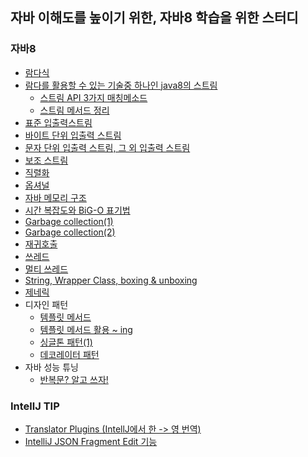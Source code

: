 ## 자바 이해도를 높이기 위한, 자바8 학습을 위한 스터디

### 자바8
  
* [람다식](https://junghyungil.tistory.com/39?category=892275)
* [람다를 활용할 수 있는 기술중 하나인 java8의 스트림](https://junghyungil.tistory.com/40?category=892275)
    * [스트림 API 3가지 매칭메소드](https://junghyungil.tistory.com/48?category=892275)
    * [스트림 메서드 정리](https://junghyungil.tistory.com/49?category=892275)
* [표준 입출력스트림](https://junghyungil.tistory.com/72?category=892275) 
* [바이트 단위 입출력 스트림](https://junghyungil.tistory.com/73?category=892275)   
* [문자 단위 입출력 스트림, 그 외 입출력 스트림](https://junghyungil.tistory.com/74?category=892275)
* [보조 스트림](https://junghyungil.tistory.com/75?category=892275)
* [직렬화](https://junghyungil.tistory.com/77?category=892275)
* [옵셔널](https://junghyungil.tistory.com/44?category=892275)
* [자바 메모리 구조](https://junghyungil.tistory.com/14?category=892275)
* [시간 복잡도와 BiG-O 표기법](https://junghyungil.tistory.com/10?category=892275)
* [Garbage collection(1)](https://junghyungil.tistory.com/8?category=892275)
* [Garbage collection(2)](https://junghyungil.tistory.com/9?category=892275)
* [재귀호출](https://junghyungil.tistory.com/16?category=892275)
* [쓰레드](https://junghyungil.tistory.com/68?category=892275)
* [멀티 쓰레드](https://junghyungil.tistory.com/69?category=892275)
* [String, Wrapper Class, boxing & unboxing](https://junghyungil.tistory.com/70?category=892275)
* [제네릭](https://junghyungil.tistory.com/71?category=892275)
* 디자인 패턴
    * [템플릿 메서드](https://junghyungil.tistory.com/64?category=892275)
    * [템플릿 메서드 활용 ~ ing]()
    * [싱글톤 패턴(1)](https://junghyungil.tistory.com/66?category=892275)
    * [데코레이터 패턴](https://junghyungil.tistory.com/67?category=892275)
* 자바 성능 튜닝
   * [반복문? 알고 쓰자!](https://junghyungil.tistory.com/65?category=892275)
    
    
### IntellJ TIP

* [Translator Plugins (IntellJ에서 한 -> 영 번역)](https://junghyungil.tistory.com/63?category=905725)
* [IntelliJ JSON Fragment Edit 기능](https://junghyungil.tistory.com/79?category=905725)
